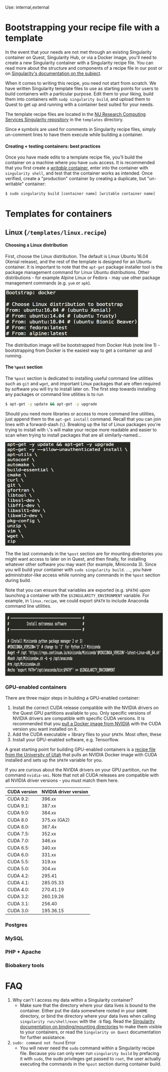 Use: internal,external

# Bootstrapping your recipe file with a template
In the event that your needs are not met through an existing Singularity container on Quest, Singularity Hub, or via a Docker image, you'll need to create a new Singularity container with a Singularity recipe file. You can read more about the structure and components of a recipe file in our post or on [Singularity's documentation on the subject](http://singularity.lbl.gov/docs-recipes).

When it comes to writing this recipe, you need not start from scratch. We have written Singularity template files to use as starting points for users to build containers with a particular purpose. Edit them to your liking, build them into containers with `sudp singularity build`, and upload them to Quest to get up and running with a container best suited for your needs.

The template recipe files are located in the [NU Research Computing Services Singularity repository](https://github.com/ffineis/nurcs-singularity) in the `templates` directory.

Since `#` symbols are used for comments in Singularity recipe files, simply un-comment lines to have them execute while building a container.

#### Creating + testing containers: best practices
Once you have made edits to a template recipe file, you'll build the container on a machine where you have `sudo` access. It is recommended that you first create a [*writable* container](https://singularity.lbl.gov/docs-build-container#--writable), enter into the container with `singularity shell`, and test that the container works as intended. Once verified, create a "production" container by creating a duplicate, but "un-writable" container:

```bash
$ sudo singularity build [container name] [writable container name]
```


# Templates for containers

## Linux (`/templates/linux.recipe`)

#### Choosing a Linux distribution
First, choose the Linux distribution. The default is Linux Ubuntu 16.04 (Xenial release), and the rest of the template is designed for an Ubuntu container. It is important to note that the `apt-get` package installer tool is the package management command for Linux Ubuntu distributions. Other distributions - for example Alpine Linux or Fedora - may use other package management commands (e.g. `yum` or `apk`).

<img src="img/linux_distro_choice.png" width="425px" height="150px">

The distribution image will be bootstrapped from Docker Hub (note line 1) - bootstrapping from Docker is the easiest way to get a container up and running.

#### The `%post` section
The `%post` section is dedicated to installing useful command line utilities such as `git` and `wget`, and important Linux packages that are often required by software you will try to install later on. The first step towards installing any packages or command line utilities is to run

```bash
$ apt-get -y update && apt-get -y upgrade
```

Should you need more libraries or access to more command line utilities, just append them to the `apt-get install` command. Recall that you can join lines with a forward-slash (`\`). Breaking up the list of Linux packages you're trying to install with `\`'s will make your recipe more readable and easier to scan when trying to install packages that are all similarly-named...

<img src="img/apt_get_install.png" width="400px" height="330px">

The the last commands in the `%post` section are for mounting directories you might want access to later on in Quest, and then finally, for installing whatever other software you may want (for example, Miniconda 3). Since you will build your container with `sudo singularity build...`, you have administrator-like access while running any commands in the `%post` section during build.

Note that you can ensure that variables are exported (e.g. `$PATH`) upon launching a container with the `$SINGULARITY_ENVIRONMENT` variable. For example, in `linux.recipe`, we could export `$PATH` to include Anaconda command line utilities.

<img src="img/path_export.png" width="900px" height="200px">


### GPU-enabled containers
There are three major steps in building a GPU-enabled container:
1. Install the correct CUDA release compatible with the NVIDIA drivers on the Quest GPU partitions available to you. Only specific versions of NVIDIA drivers are compatible with specific CUDA versions. It is recommended that you [pull a Docker image from NVIDIA](https://hub.docker.com/r/nvidia/cuda/) with the CUDA version you want installed on it.
2. Add the CUDA executable + library files to your `$PATH`. Most often, these 
3. Install your GPU-enabled software, e.g. Tensorflow.

A great starting point for building GPU-enabled containers is a [recipe file from the University of Utah](https://github.com/CHPC-UofU/Singularity-ubuntu-gpu/blob/master/Singularity) that pulls an NVIDIA Docker image with CUDA installed and sets up the `$PATH` variable for you.

If you are curious about the NVIDIA drivers on your GPU partition, run the command `nvidia-smi`. Note that not all CUDA releases are compatible with all NVIDIA driver versions - you must match them here.


| CUDA version | NVIDIA driver version |
|--------------|-----------------------|
|CUDA 9.2:     |        396.xx         |
|CUDA 9.1:     | 387.xx                |
|CUDA 9.0:     | 384.xx                |
|CUDA 8.0      | 375.xx (GA2)          |
|CUDA 8.0:     | 367.4x                |
|CUDA 7.5:     | 352.xx                |
|CUDA 7.0:     | 346.xx                |
|CUDA 6.5:     | 340.xx                |
|CUDA 6.0:     | 331.xx                |
|CUDA 5.5:     | 319.xx                |
|CUDA 5.0:     | 304.xx                |
|CUDA 4.2:     | 295.41                |
|CUDA 4.1:     | 285.05.33             |
|CUDA 4.0:     | 270.41.19             |
|CUDA 3.2:     | 260.19.26             |
|CUDA 3.1:     | 256.40                |
|CUDA 3.0:     | 195.36.15             |


### Postgres

### MySQL

### PHP + Apache

### Biobakery tools


# FAQ
1. Why can't I access my data within a Singularity container?
    - Make sure that the directory where your data lives is bound to the container. Either put the data somewhere rooted in your `$HOME` directory, or bind the directory where your data lives when calling `singularity run/shell/exec` with the `-B` flag. Read the [Singularity documentation on binding/mounting directories](http://singularity.lbl.gov/docs-mount) to make them visible to your containers, or read the `Singularity on Quest` documentation for further assistance.
2. `sudo: command not found` Error
    - You will never need the `sudo` command within a Singularity recipe file. Because you can only ever run `singularity build` by prefacing it with `sudo`, the sudo privileges get passed to `root`, the user actually executing the commands in the `%post` section during container build.
